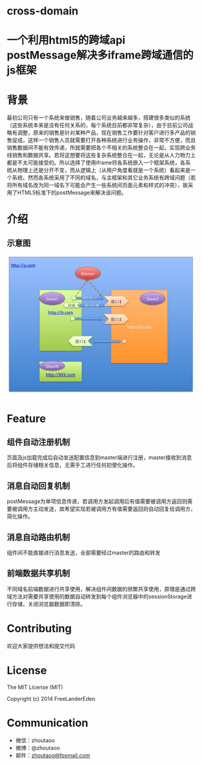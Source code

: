 cross-domain
============

# 一个利用html5的跨域api postMessage解决多iframe跨域通信的js框架

# 背景
最初公司只有一个系统来做销售，随着公司业务越来越多，搭建很多类似的系统（这些系统本来是没有任何关系的，每个系统目前都非常复杂），由于目前公司战略有调整，原来的销售是针对某种产品，现在销售工作要针对客户进行多产品的销售促成，这样一个销售人员就需要打开各种系统进行业务操作，非常不方便，而且销售数据间不能有效传递，所就需要把各个不相关的系统整合在一起，实现跨业务线销售和数据共享。若将这想要将这些复杂系统整合在一起，无论是从人力物力上都是不太可能接受的。所以选择了使用iframe将各系统嵌入一个框架系统，各系统从物理上还是分开不变，而从逻辑上（从用户角度看就是一个系统）看起来是一个系统。然而各系统采用了不同的域名，与主框架和其它业务系统有跨域问题（若将所有域名改为同一域名下可能会产生一些系统间页面元素和样式的冲突），故采用了HTML5标准下的postMessage来解决该问题。
# 介绍
## 示意图
![image](https://raw.githubusercontent.com/FreeLanderEden/cross-domain/master/example/principle.jpg)
# Feature
## 组件自动注册机制
页面及js加载完成后自动发送配置信息到master端进行注册，master接收到消息后将组件存储相关信息，无需手工进行任何初使化操作。
## 消息自动回复机制
postMessage为单项信息传递，若调用方发起调用后有值需要被调用方返回则需要被调用方主动发送，故希望实现若被调用方有值需要返回则自动回复给调用方，简化操作。
## 消息自动路由机制
组件间不能直接进行消息发送，全部需要经过master的路由和转发
## 前端数据共享机制
不同域名前端数据进行共享使用，解决组件间数据的频繁共享使用，原理是通过跨域方法对需要共享使用的数据自动转发到每个组件浏览器中的sessionStorage进行存储，关闭浏览器数据即清除。
# Contributing
欢迎大家提供想法和提交代码
# License
The MIT License (MIT)

Copyright (c) 2014 FreeLanderEden
# Communication
* 微信：zhoutaoo
* 微博：@zhoutaoo
* 邮件：zhoutaoo@foxmail.com